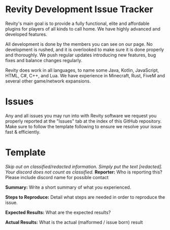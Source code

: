 # Revity Development Issue Tracker
Revity's main goal is to provide a fully functional, elite and affordable plugins for players of all kinds to call home. We have highly advanced and developed features.

All development is done by the members you can see on our page. No development is rushed, and it is overlooked to make sure it is done properly and thoroughly. We push regular updates introducing new features, bug fixes and balance changes regularly.

Revity does work in all languages, to name some Java, Kotlin, JavaScript, HTML, C#, C++, and Lua. We have experience in Minecraft, Rust, FiveM and several other game/network expansions.

# Issues

Any and all issues you may run into with Revity software we request you properly reported at the "Issues" tab at the index of this GitHub repository. Make sure to follow the template following to ensure we resolve your issue fast & efficiently.

# Template

*Skip out on classified/redacted information. Simply put the text [redacted]. Your discord does not count as classified.*
**Reporter:**
Who is reporting this? Please include discord name for possible contact

**Summary:**
Write a short summary of what you experienced.

**Steps to Reproduce:** 
Detail what steps are needed in order to reproduce the issue.

**Expected Results:**
What are the expected results?

**Actual Results:**
What is the actual (malformed / issue born) result
